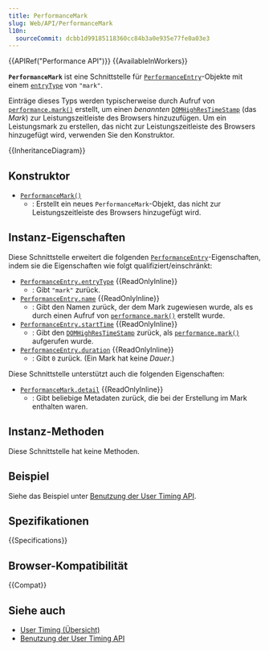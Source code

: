```yaml
---
title: PerformanceMark
slug: Web/API/PerformanceMark
l10n:
  sourceCommit: dcbb1d99185118360cc84b3a0e935e77fe0a03e3
---
```


{{APIRef("Performance API")}} {{AvailableInWorkers}}

**`PerformanceMark`** ist eine Schnittstelle für [`PerformanceEntry`](/de/docs/Web/API/PerformanceEntry)-Objekte mit einem [`entryType`](/de/docs/Web/API/PerformanceEntry/entryType) von `"mark"`.

Einträge dieses Typs werden typischerweise durch Aufruf von [`performance.mark()`](/de/docs/Web/API/Performance/mark) erstellt, um einen _benannten_ [`DOMHighResTimeStamp`](/de/docs/Web/API/DOMHighResTimeStamp) (das _Mark_) zur Leistungszeitleiste des Browsers hinzuzufügen. Um ein Leistungsmark zu erstellen, das nicht zur Leistungszeitleiste des Browsers hinzugefügt wird, verwenden Sie den Konstruktor.

{{InheritanceDiagram}}

## Konstruktor

- [`PerformanceMark()`](/de/docs/Web/API/PerformanceMark/PerformanceMark)
  - : Erstellt ein neues `PerformanceMark`-Objekt, das nicht zur Leistungszeitleiste des Browsers hinzugefügt wird.

## Instanz-Eigenschaften

Diese Schnittstelle erweitert die folgenden [`PerformanceEntry`](/de/docs/Web/API/PerformanceEntry)-Eigenschaften, indem sie die Eigenschaften wie folgt qualifiziert/einschränkt:

- [`PerformanceEntry.entryType`](/de/docs/Web/API/PerformanceEntry/entryType) {{ReadOnlyInline}}
  - : Gibt `"mark"` zurück.
- [`PerformanceEntry.name`](/de/docs/Web/API/PerformanceEntry/name) {{ReadOnlyInline}}
  - : Gibt den Namen zurück, der dem Mark zugewiesen wurde, als es durch einen Aufruf von [`performance.mark()`](/de/docs/Web/API/Performance/mark) erstellt wurde.
- [`PerformanceEntry.startTime`](/de/docs/Web/API/PerformanceEntry/startTime) {{ReadOnlyInline}}
  - : Gibt den [`DOMHighResTimeStamp`](/de/docs/Web/API/DOMHighResTimeStamp) zurück, als [`performance.mark()`](/de/docs/Web/API/Performance/mark) aufgerufen wurde.
- [`PerformanceEntry.duration`](/de/docs/Web/API/PerformanceEntry/duration) {{ReadOnlyInline}}
  - : Gibt `0` zurück. (Ein Mark hat keine _Dauer_.)

Diese Schnittstelle unterstützt auch die folgenden Eigenschaften:

- [`PerformanceMark.detail`](/de/docs/Web/API/PerformanceMark/detail) {{ReadOnlyInline}}
  - : Gibt beliebige Metadaten zurück, die bei der Erstellung im Mark enthalten waren.

## Instanz-Methoden

Diese Schnittstelle hat keine Methoden.

## Beispiel

Siehe das Beispiel unter [Benutzung der User Timing API](/de/docs/Web/API/Performance_API/User_timing).

## Spezifikationen

{{Specifications}}

## Browser-Kompatibilität

{{Compat}}

## Siehe auch

- [User Timing (Übersicht)](/de/docs/Web/API/Performance_API/User_timing)
- [Benutzung der User Timing API](/de/docs/Web/API/Performance_API/User_timing)
